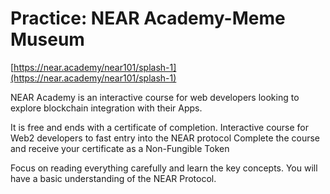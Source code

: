 # Practice: NEAR Academy-Meme Museum

[https://near.academy/near101/splash-1](https://near.academy/near101/splash-1)

NEAR Academy is an interactive course for web developers looking to explore blockchain integration with their Apps.

It is free and ends with a certificate of completion.
Interactive course for Web2 developers to fast entry into the NEAR protocol
Complete the course and receive your certificate as a Non-Fungible Token

Focus on reading everything carefully and learn the key concepts. You will have a basic understanding of the NEAR Protocol.

